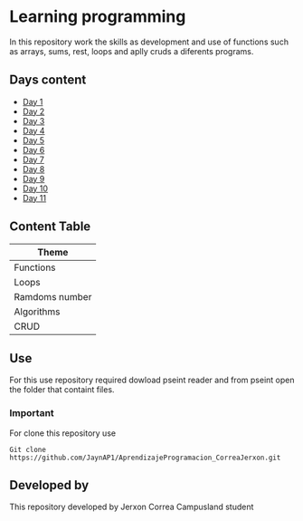 # Learning programming
In this repository work the skills as development and use of functions such as arrays, sums, rest, loops and aplly cruds a diferents programs.

## Days content
- [Day 1](https://github.com/JaynAP1/AprendizajeProgramacion_CorreaJerxon/tree/main/AprendizajeProgramacion_CorreaJerxon/Dia1)
- [Day 2](https://github.com/JaynAP1/AprendizajeProgramacion_CorreaJerxon/tree/main/AprendizajeProgramacion_CorreaJerxon/Dia2)
- [Day 3](https://github.com/JaynAP1/AprendizajeProgramacion_CorreaJerxon/tree/main/AprendizajeProgramacion_CorreaJerxon/Dia3)
- [Day 4](https://github.com/JaynAP1/AprendizajeProgramacion_CorreaJerxon/tree/main/AprendizajeProgramacion_CorreaJerxon/Dia4)
- [Day 5](https://github.com/JaynAP1/AprendizajeProgramacion_CorreaJerxon/tree/main/AprendizajeProgramacion_CorreaJerxon/Dia5)
- [Day 6](https://github.com/JaynAP1/AprendizajeProgramacion_CorreaJerxon/tree/main/AprendizajeProgramacion_CorreaJerxon/Dia6)
- [Day 7](https://github.com/JaynAP1/AprendizajeProgramacion_CorreaJerxon/tree/main/AprendizajeProgramacion_CorreaJerxon/Dia7)
- [Day 8](https://github.com/JaynAP1/AprendizajeProgramacion_CorreaJerxon/tree/main/AprendizajeProgramacion_CorreaJerxon/Dia8)
- [Day 9](https://github.com/JaynAP1/AprendizajeProgramacion_CorreaJerxon/tree/main/AprendizajeProgramacion_CorreaJerxon/Dia9)
- [Day 10](https://github.com/JaynAP1/AprendizajeProgramacion_CorreaJerxon/tree/main/AprendizajeProgramacion_CorreaJerxon/Dia10)
- [Day 11](https://github.com/JaynAP1/AprendizajeProgramacion_CorreaJerxon/tree/main/AprendizajeProgramacion_CorreaJerxon/Dia11)

## Content Table 
| Theme |
|--|
|Functions|
|Loops|
|Ramdoms number|
|Algorithms|
|CRUD|

## Use
For this use repository required dowload pseint reader and from pseint open the folder that containt files.

### Important
For clone this repository use 
~~~Git bash
Git clone https://github.com/JaynAP1/AprendizajeProgramacion_CorreaJerxon.git
~~~

## Developed by 
This repository developed by Jerxon Correa Campusland student
